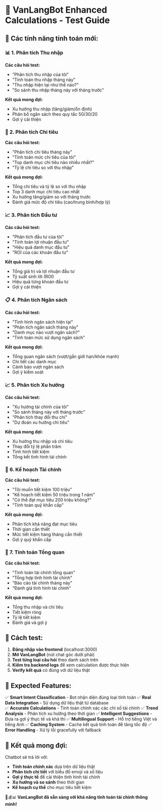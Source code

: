 # 🧮 **VanLangBot Enhanced Calculations - Test Guide**

## 🎯 **Các tính năng tính toán mới:**

### 📊 **1. Phân tích Thu nhập**
**Các câu hỏi test:**
- "Phân tích thu nhập của tôi"
- "Tính toán thu nhập tháng này"
- "Thu nhập hiện tại như thế nào?"
- "So sánh thu nhập tháng này với tháng trước"

**Kết quả mong đợi:**
- Xu hướng thu nhập (tăng/giảm/ổn định)
- Phân bổ ngân sách theo quy tắc 50/30/20
- Gợi ý cải thiện

### 💸 **2. Phân tích Chi tiêu**
**Các câu hỏi test:**
- "Phân tích chi tiêu tháng này"
- "Tính toán mức chi tiêu của tôi"
- "Top danh mục chi tiêu nào nhiều nhất?"
- "Tỷ lệ chi tiêu so với thu nhập"

**Kết quả mong đợi:**
- Tổng chi tiêu và tỷ lệ so với thu nhập
- Top 3 danh mục chi tiêu cao nhất
- Xu hướng tăng/giảm so với tháng trước
- Đánh giá mức độ chi tiêu (cao/trung bình/hợp lý)

### 📈 **3. Phân tích Đầu tư**
**Các câu hỏi test:**
- "Phân tích đầu tư của tôi"
- "Tính toán lợi nhuận đầu tư"
- "Hiệu quả danh mục đầu tư"
- "ROI của các khoản đầu tư"

**Kết quả mong đợi:**
- Tổng giá trị và lợi nhuận đầu tư
- Tỷ suất sinh lời (ROI)
- Hiệu quả từng khoản đầu tư
- Gợi ý cải thiện

### 📋 **4. Phân tích Ngân sách**
**Các câu hỏi test:**
- "Tình hình ngân sách hiện tại"
- "Phân tích ngân sách tháng này"
- "Danh mục nào vượt ngân sách?"
- "Tính toán mức sử dụng ngân sách"

**Kết quả mong đợi:**
- Tổng quan ngân sách (vượt/gần giới hạn/khỏe mạnh)
- Chi tiết các danh mục
- Cảnh báo vượt ngân sách
- Gợi ý kiểm soát

### 📈 **5. Phân tích Xu hướng**
**Các câu hỏi test:**
- "Xu hướng tài chính của tôi"
- "So sánh tháng này với tháng trước"
- "Phân tích thay đổi thu chi"
- "Dự đoán xu hướng chi tiêu"

**Kết quả mong đợi:**
- Xu hướng thu nhập và chi tiêu
- Thay đổi tỷ lệ phần trăm
- Tình hình tiết kiệm
- Tổng kết tình hình tài chính

### 🎯 **6. Kế hoạch Tài chính**
**Các câu hỏi test:**
- "Tôi muốn tiết kiệm 100 triệu"
- "Kế hoạch tiết kiệm 50 triệu trong 1 năm"
- "Có thể đạt mục tiêu 200 triệu không?"
- "Tính toán quỹ khẩn cấp"

**Kết quả mong đợi:**
- Phân tích khả năng đạt mục tiêu
- Thời gian cần thiết
- Mức tiết kiệm hàng tháng cần thiết
- Gợi ý quỹ khẩn cấp

### 🧮 **7. Tính toán Tổng quan**
**Các câu hỏi test:**
- "Tính toán tài chính tổng quan"
- "Tổng hợp tình hình tài chính"
- "Báo cáo tài chính tháng này"
- "Đánh giá tình hình tài chính"

**Kết quả mong đợi:**
- Tổng thu nhập và chi tiêu
- Tiết kiệm ròng
- Tỷ lệ tiết kiệm
- Đánh giá và gợi ý

## 🚀 **Cách test:**

1. **Đăng nhập vào frontend** (localhost:3000)
2. **Mở VanLangBot** (nút chat góc dưới phải)  
3. **Test từng loại câu hỏi** theo danh sách trên
4. **Kiểm tra backend logs** để xem calculation được thực hiện
5. **Verify kết quả** có đúng với dữ liệu thật

## 📝 **Expected Features:**

✅ **Smart Intent Classification** - Bot nhận diện đúng loại tính toán
✅ **Real Data Integration** - Sử dụng dữ liệu thật từ database  
✅ **Accurate Calculations** - Tính toán chính xác các chỉ số tài chính
✅ **Trend Analysis** - Phân tích xu hướng theo thời gian
✅ **Intelligent Suggestions** - Đưa ra gợi ý thực tế và khả thi
✅ **Multilingual Support** - Hỗ trợ tiếng Việt và tiếng Anh
✅ **Caching System** - Cache kết quả tính toán để tăng tốc độ
✅ **Error Handling** - Xử lý lỗi gracefully với fallback

## 🎉 **Kết quả mong đợi:**

Chatbot sẽ trả lời với:
- **Tính toán chính xác** dựa trên dữ liệu thật
- **Phân tích chi tiết** với biểu đồ emoji và số liệu
- **Gợi ý thực tế** để cải thiện tình hình tài chính
- **Xu hướng và so sánh** theo thời gian
- **Kế hoạch cụ thể** cho mục tiêu tiết kiệm

🤖💰📊 **VanLangBot đã sẵn sàng với khả năng tính toán tài chính thông minh!** 